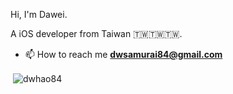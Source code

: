 <p> Hi, I'm Dawei.<p>
<p> A iOS developer from Taiwan 🇹🇼🇹🇼🇹🇼.</p>

- 📫 How to reach me **dwsamurai84@gmail.com**
<p>&nbsp;<img align="center" src="https://github-readme-stats.vercel.app/api?username=dwhao84&show_icons=true&locale=en" alt="dwhao84" /></p>

